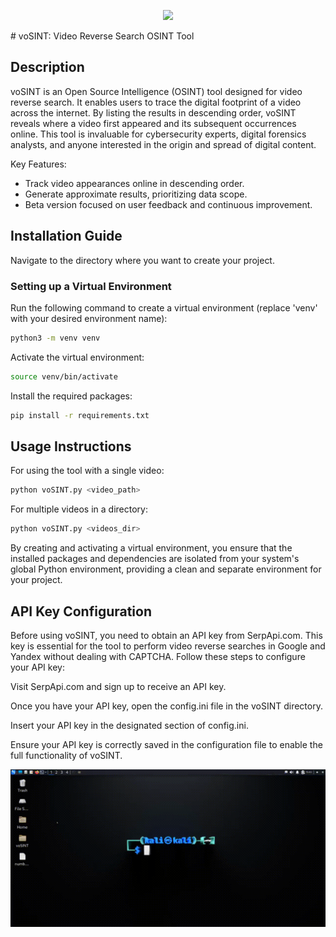 <p align="center">
 <img src="Results/logo.png" width="500">
</p>
# voSINT: Video Reverse Search OSINT Tool

## Description
voSINT is an Open Source Intelligence (OSINT) tool designed for video reverse search. It enables users to trace the digital footprint of a video across the internet. By listing the results in descending order, voSINT reveals where a video first appeared and its subsequent occurrences online. This tool is invaluable for cybersecurity experts, digital forensics analysts, and anyone interested in the origin and spread of digital content.

Key Features:
- Track video appearances online in descending order.
- Generate approximate results, prioritizing data scope.
- Beta version focused on user feedback and continuous improvement.

## Installation Guide
Navigate to the directory where you want to create your project.

### Setting up a Virtual Environment
Run the following command to create a virtual environment (replace 'venv' with your desired environment name):
```bash
python3 -m venv venv
```
Activate the virtual environment:
```bash
source venv/bin/activate
```
Install the required packages:
```bash
pip install -r requirements.txt
```

## Usage Instructions
For using the tool with a single video:
```bash
python voSINT.py <video_path>
```
For multiple videos in a directory:
```bash
python voSINT.py <videos_dir>
```

By creating and activating a virtual environment, you ensure that the installed packages and dependencies are isolated from your system's global Python environment, providing a clean and separate environment for your project.

## API Key Configuration
Before using voSINT, you need to obtain an API key from SerpApi.com. This key is essential for the tool to perform video reverse searches in Google and Yandex without dealing with CAPTCHA. Follow these steps to configure your API key:

Visit SerpApi.com and sign up to receive an API key.

Once you have your API key, open the config.ini file in the voSINT directory.

Insert your API key in the designated section of config.ini.

Ensure your API key is correctly saved in the configuration file to enable the full functionality of voSINT.


![Video PoC](https://github.com/Meshall/voSINT/blob/master/walkthrough.gif)
